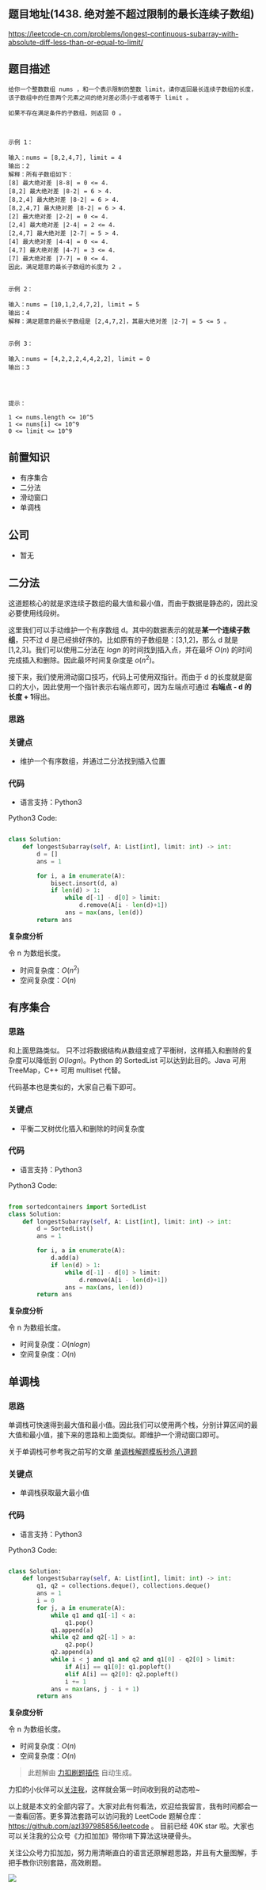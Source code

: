 ## 题目地址(1438. 绝对差不超过限制的最长连续子数组)

https://leetcode-cn.com/problems/longest-continuous-subarray-with-absolute-diff-less-than-or-equal-to-limit/

## 题目描述

```
给你一个整数数组 nums ，和一个表示限制的整数 limit，请你返回最长连续子数组的长度，该子数组中的任意两个元素之间的绝对差必须小于或者等于 limit 。

如果不存在满足条件的子数组，则返回 0 。

 

示例 1：

输入：nums = [8,2,4,7], limit = 4
输出：2
解释：所有子数组如下：
[8] 最大绝对差 |8-8| = 0 <= 4.
[8,2] 最大绝对差 |8-2| = 6 > 4.
[8,2,4] 最大绝对差 |8-2| = 6 > 4.
[8,2,4,7] 最大绝对差 |8-2| = 6 > 4.
[2] 最大绝对差 |2-2| = 0 <= 4.
[2,4] 最大绝对差 |2-4| = 2 <= 4.
[2,4,7] 最大绝对差 |2-7| = 5 > 4.
[4] 最大绝对差 |4-4| = 0 <= 4.
[4,7] 最大绝对差 |4-7| = 3 <= 4.
[7] 最大绝对差 |7-7| = 0 <= 4.
因此，满足题意的最长子数组的长度为 2 。


示例 2：

输入：nums = [10,1,2,4,7,2], limit = 5
输出：4
解释：满足题意的最长子数组是 [2,4,7,2]，其最大绝对差 |2-7| = 5 <= 5 。


示例 3：

输入：nums = [4,2,2,2,4,4,2,2], limit = 0
输出：3


 

提示：

1 <= nums.length <= 10^5
1 <= nums[i] <= 10^9
0 <= limit <= 10^9
```

## 前置知识

- 有序集合
- 二分法
- 滑动窗口
- 单调栈

## 公司

- 暂无

## 二分法

这道题核心的就是求连续子数组的最大值和最小值，而由于数据是静态的，因此没必要使用线段树。

这里我们可以手动维护一个有序数组 d。其中的数据表示的就是**某一个连续子数组**，只不过 d 是已经排好序的。比如原有的子数组是：[3,1,2]，那么 d 就是 [1,2,3]。我们可以使用二分法在 $logn$ 的时间找到插入点，并在最坏 $O(n)$ 的时间完成插入和删除。因此最坏时间复杂度是 $o(n^2)$。

接下来，我们使用滑动窗口技巧，代码上可使用双指针。而由于 d 的长度就是窗口的大小，因此使用一个指针表示右端点即可，因为左端点可通过 **右端点 - d 的长度 + 1**得出。

### 思路

### 关键点

- 维护一个有序数组，并通过二分法找到插入位置

### 代码

- 语言支持：Python3

Python3 Code:

```python

class Solution:
    def longestSubarray(self, A: List[int], limit: int) -> int:
        d = []
        ans = 1

        for i, a in enumerate(A):
            bisect.insort(d, a)
            if len(d) > 1:
                while d[-1] - d[0] > limit:
                    d.remove(A[i - len(d)+1])
                ans = max(ans, len(d))
        return ans

```

**复杂度分析**

令 n 为数组长度。

- 时间复杂度：$O(n^2)$
- 空间复杂度：$O(n)$

## 有序集合

### 思路

和上面思路类似。 只不过将数据结构从数组变成了平衡树，这样插入和删除的复杂度可以降低到 $O(logn)$。Python 的 SortedList 可以达到此目的。Java 可用 TreeMap，C++ 可用 multiset 代替。

代码基本也是类似的，大家自己看下即可。

### 关键点

- 平衡二叉树优化插入和删除的时间复杂度

### 代码

- 语言支持：Python3

Python3 Code:

```python

from sortedcontainers import SortedList
class Solution:
    def longestSubarray(self, A: List[int], limit: int) -> int:
        d = SortedList()
        ans = 1

        for i, a in enumerate(A):
            d.add(a)
            if len(d) > 1:
                while d[-1] - d[0] > limit:
                    d.remove(A[i - len(d)+1])
                ans = max(ans, len(d))
        return ans

```

**复杂度分析**

令 n 为数组长度。

- 时间复杂度：$O(nlogn)$
- 空间复杂度：$O(n)$

## 单调栈

### 思路

单调栈可快速得到最大值和最小值。因此我们可以使用两个栈，分别计算区间的最大值和最小值，接下来的思路和上面类似。即维护一个滑动窗口即可。

关于单调栈可参考我之前写的文章 [单调栈解题模板秒杀八道题](https://lucifer.ren/blog/2020/11/03/monotone-stack/)

### 关键点

- 单调栈获取最大最小值

### 代码

- 语言支持：Python3

Python3 Code:

```python

class Solution:
    def longestSubarray(self, A: List[int], limit: int) -> int:
        q1, q2 = collections.deque(), collections.deque()
        ans = 1
        i = 0
        for j, a in enumerate(A):
            while q1 and q1[-1] < a:
                q1.pop()
            q1.append(a)
            while q2 and q2[-1] > a:
                q2.pop()
            q2.append(a)
            while i < j and q1 and q2 and q1[0] - q2[0] > limit:
                if A[i] == q1[0]: q1.popleft()
                elif A[i] == q2[0]: q2.popleft()
                i += 1
            ans = max(ans, j - i + 1)
        return ans

```

**复杂度分析**

令 n 为数组长度。

- 时间复杂度：$O(n)$
- 空间复杂度：$O(n)$

> 此题解由 [力扣刷题插件](https://leetcode-pp.github.io/leetcode-cheat/?tab=solution-template) 自动生成。

力扣的小伙伴可以[关注我](https://leetcode-cn.com/u/fe-lucifer/)，这样就会第一时间收到我的动态啦~

以上就是本文的全部内容了。大家对此有何看法，欢迎给我留言，我有时间都会一一查看回答。更多算法套路可以访问我的 LeetCode 题解仓库：https://github.com/azl397985856/leetcode 。 目前已经 40K star 啦。大家也可以关注我的公众号《力扣加加》带你啃下算法这块硬骨头。

关注公众号力扣加加，努力用清晰直白的语言还原解题思路，并且有大量图解，手把手教你识别套路，高效刷题。

![](https://tva1.sinaimg.cn/large/007S8ZIlly1gfcuzagjalj30p00dwabs.jpg)
